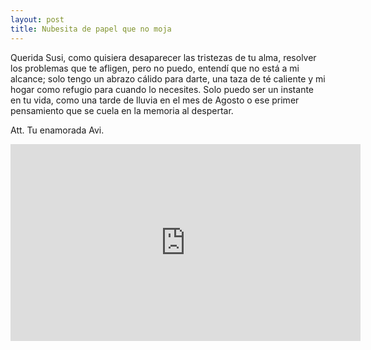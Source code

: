 ```yaml
---
layout: post
title: Nubesita de papel que no moja
---
```


Querida Susi, como quisiera desaparecer las tristezas de tu alma, resolver los problemas que te afligen, pero no puedo, entendí que no está a mi alcance; solo tengo un abrazo cálido para darte, una taza de té caliente y mi hogar como refugio para cuando lo necesites. Solo puedo ser un instante en tu vida, como una tarde de lluvia en el mes de Agosto o ese primer pensamiento que se cuela en la memoria al despertar. 

Att. Tu enamorada Avi.


<iframe width="560" height="315" src="https://www.youtube.com/embed/ksiY_0HO-2o" frameborder="0" allow="accelerometer; allow="autoplay"; encrypted-media; gyroscope; picture-in-picture" allowfullscreen></iframe>

